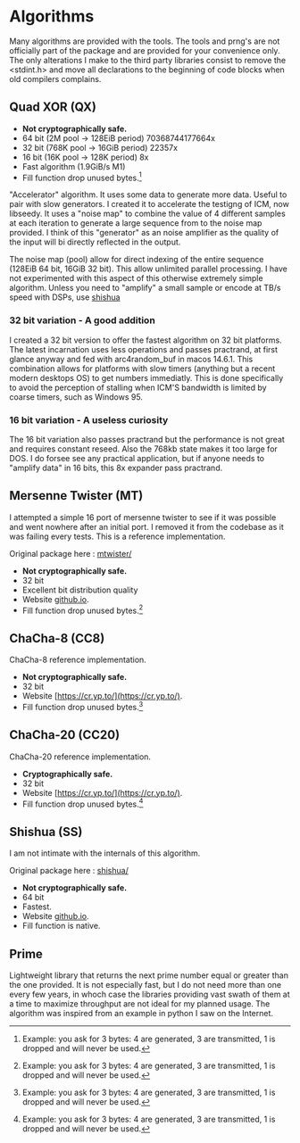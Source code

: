 # Algorithms

Many algorithms are provided with the tools. The tools and prng's are not officially part of the package and are provided for your convenience only. The only alterations I make to the third party libraries consist to remove the <stdint.h> and move all declarations to the beginning of code blocks when old compilers complains. 

## Quad XOR (QX)

- **Not cryptographically safe.**
- 64 bit (2M pool -> 128EiB period) 70368744177664x
- 32 bit (768K pool -> 16GiB period) 22357x
- 16 bit (16K pool -> 128K period) 8x
- Fast algorithm (1.9GiB/s M1)
- Fill function drop unused bytes.[^1] 

"Accelerator" algorithm. It uses some data to generate more data. Useful to pair with slow generators. I created it to accelerate the testigng of ICM, now libseedy. It uses a "noise map" to combine the value of 4 different samples at each iteration to generate a large sequence from to the noise map provided. I think of this "generator" as an noise amplifier as the quality of the input will bi directly reflected in the output.

The noise map (pool) allow for direct indexing of the entire sequence (128EiB 64 bit, 16GiB 32 bit). This allow unlimited parallel processing. I have not experimented with this aspect of this otherwise extremely simple algorithm. Unless you need to "amplify" a small sample or encode at TB/s speed with DSPs, use [shishua](shishua.md)

### 32 bit variation - A good addition

I created a 32 bit version to offer the fastest algorithm on 32 bit platforms. The latest incarnation uses less operations and passes practrand, at first glance anyway and fed with arc4random_buf in macos 14.6.1. This combination allows for platforms with slow timers (anything but a recent modern desktops OS) to get numbers immediatly. This is done specifically to avoid the perception of stalling when ICM'S bandwidth is limited by coarse timers, such as Windows 95.

### 16 bit variation - A useless curiosity

The 16 bit variation also passes practrand but the performance is not great and requires constant reseed. Also the 768kb state makes it too large for DOS. I do forsee see any practical application, but if anyone needs to "amplify data" in 16 bits, this 8x expander  pass practrand.

## Mersenne Twister (MT)

I attempted a simple 16 port of mersenne twister to see if it was possible and went nowhere after an initial port. I removed it from the codebase as it was failing every tests. This is a reference implementation.

Original package here : [mtwister/](mtwister/)

- **Not cryptographically safe.**
- 32 bit
- Excellent bit distribution quality
- Website [github.io](https://github.com/ESultanik/mtwister).
- Fill function drop unused bytes.[^1] 

## ChaCha-8 (CC8)

ChaCha-8 reference implementation.

- **Not cryptographically safe.**
- 32 bit
- Website [https://cr.yp.to/](https://cr.yp.to/).
- Fill function drop unused bytes.[^1] 

## ChaCha-20 (CC20)

ChaCha-20 reference implementation.

- **Cryptographically safe.**
- 32 bit
- Website [https://cr.yp.to/](https://cr.yp.to/).
- Fill function drop unused bytes.[^1] 

## Shishua (SS)

I am not intimate with the internals of this algorithm.

Original package here : [shishua/](shishua/)

- **Not cryptographically safe.**
- 64 bit
- Fastest.
- Website [github.io](https://espadrine.github.io/blog/posts/shishua-the-fastest-prng-in-the-world.html).
- Fill function is native.

## Prime

Lightweight library that returns the next prime number equal or greater than the one provided. It is not especially fast, but I do not need more than one every few years, in whoch case the libraries providing vast swath of them at a time to maximize throughput are not ideal for my planned usage. The algorithm was inspired from an example in python I saw on the Internet.

[^1]: Example: you ask for 3 bytes: 4 are generated, 3 are transmitted, 1 is dropped and will never be used.